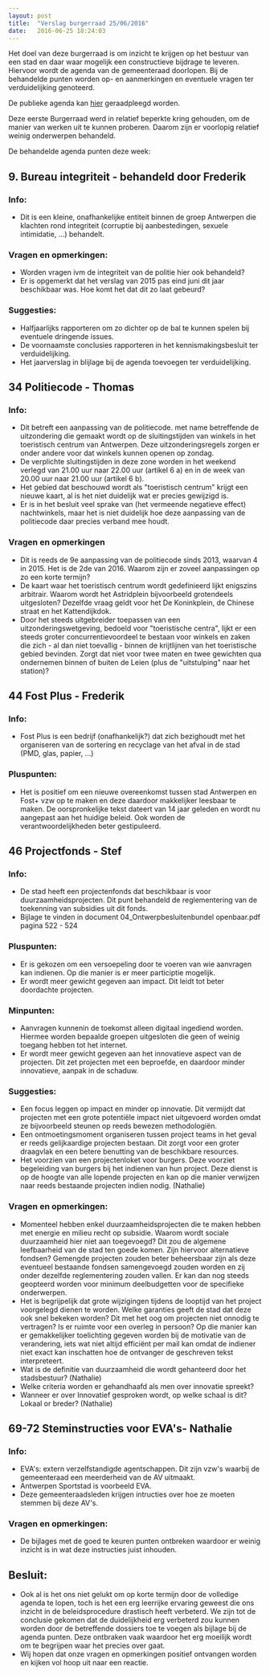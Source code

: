 ```yaml
---
layout: post
title:  "Verslag burgerraad 25/06/2016"
date:   2016-06-25 18:24:03
---
```


Het doel van deze burgerraad is om inzicht te krijgen op het bestuur van een stad en daar waar mogelijk een constructieve bijdrage te leveren. Hiervoor wordt de agenda van de gemeenteraad doorlopen. Bij de behandelde punten worden op- en aanmerkingen en eventuele vragen ter verduidelijking genoteerd. 

De publieke agenda kan [hier][agenda] geraadpleegd worden.

Deze eerste Burgerraad werd in relatief beperkte kring gehouden, om de manier van werken uit te kunnen proberen. Daarom zijn er voorlopig relatief weinig onderwerpen behandeld.

De behandelde agenda punten deze week:
    
## 9. Bureau integriteit - behandeld door Frederik

### Info:
* Dit is een kleine, onafhankelijke entiteit binnen de groep Antwerpen die klachten rond integriteit (corruptie bij aanbestedingen, sexuele intimidatie, ...) behandelt.
    
### Vragen en opmerkingen:
* Worden vragen ivm de integriteit van de politie hier ook behandeld?
* Er is opgemerkt dat het verslag van 2015 pas eind juni dit jaar beschikbaar was. Hoe komt het dat dit zo laat gebeurd? 
    
### Suggesties:
* Halfjaarlijks rapporteren om zo dichter op de bal te kunnen spelen bij eventuele dringende issues.
* De voornaamste conclusies rapporteren in het kennismakingsbesluit ter verduidelijking.
* Het jaarverslag in blijlage bij de agenda toevoegen ter verduidelijking.
    
## 34 Politiecode - Thomas

### Info:
* Dit betreft een aanpassing van de politiecode. met name betreffende de uitzondering die gemaakt wordt op de sluitingstijden van winkels in het toeristisch centrum van Antwerpen. Deze uitzonderingsregels zorgen er onder andere voor dat winkels kunnen openen op zondag.
* De verplichte sluitingstijden in deze zone worden in het weekend verlegd van 21.00 uur naar 22.00 uur (artikel 6 a) en in de week van 20.00 uur naar 21.00 uur (artikel 6 b).
* Het gebied dat beschouwd wordt als "toeristisch centrum" krijgt een nieuwe kaart, al is het niet duidelijk wat er precies gewijzigd is.
* Er is in het besluit veel sprake van (het vermeende negatieve effect) nachtwinkels, maar het is niet duidelijk hoe deze aanpassing van de politiecode daar precies verband mee houdt.
    
### Vragen en opmerkingen
* Dit is reeds de 9e aanpassing van de politiecode sinds 2013, waarvan 4 in 2015. Het is de 2de van 2016. Waarom zijn er zoveel aanpassingen op zo een korte termijn?
* De kaart waar het toeristisch centrum wordt gedefinieerd lijkt enigszins arbitrair. Waarom wordt het Astridplein bijvoorbeeld grotendeels uitgesloten? Dezelfde vraag geldt voor het De Koninkplein, de Chinese straat en het Kattendijkdok.
* Door het steeds uitgebreider toepassen van een uitzonderingswetgeving, bedoeld voor "toeristische centra", lijkt er een steeds groter concurrentievoordeel te bestaan voor winkels en zaken die zich - al dan niet toevallig - binnen de krijtlijnen van het toeristische gebied bevinden. Zorgt dat niet voor twee maten en twee gewichten qua ondernemen binnen of buiten de Leien (plus de "uitstulping" naar het station)?
    
## 44 Fost Plus - Frederik

### Info:
* Fost Plus is een bedrijf (onafhankelijk?) dat zich bezighoudt met het organiseren van de sortering en recyclage van het afval in de stad (PMD, glas, papier, ...)
    
### Pluspunten:
* Het is positief om een nieuwe overeenkomst tussen stad Antwerpen en Fost+ vzw op te maken en deze daardoor makkelijker leesbaar te maken. De oorspronkelijke tekst dateert van 14 jaar geleden en wordt nu aangepast aan het huidige beleid.  Ook worden de verantwoordelijkheden beter gestipuleerd.
    
## 46 Projectfonds - Stef

### Info:
* De stad heeft een projectenfonds dat beschikbaar is voor duurzaamheidsprojecten. Dit punt behandeld de reglementering van de toekenning van subsidies uit dit fonds.
* Bijlage te vinden in document 04_Ontwerpbesluitenbundel openbaar.pdf pagina 522 - 524

### Pluspunten:
* Er is gekozen om een versoepeling door te voeren van wie aanvragen kan indienen. Op die manier is er meer participtie mogelijk.
* Er wordt meer gewicht gegeven aan impact. Dit leidt tot beter doordachte projecten.

### Minpunten:
* Aanvragen kunnenin de toekomst alleen digitaal ingediend worden. Hiermee worden bepaalde groepen uitgesloten die geen of weinig toegang hebben tot het internet.
* Er wordt meer gewicht gegeven aan het innovatieve aspect van de projecten. Dit zet projecten met een beproefde, en daardoor minder innovatieve, aanpak in de schaduw.
    
### Suggesties:
* Een focus leggen op impact en minder op innovatie. Dit vermijdt dat projecten met een grote potentiële impact niet uitgevoerd worden omdat ze bijvoorbeeld steunen op reeds bewezen methodologiën.
* Een ontmoetingsmoment organiseren tussen project teams in het geval er reeds gelijkaardige projecten bestaan. Dit zorgt voor een groter draagvlak en een betere benutting van de beschikbare resources.
* Het voorzien van een projectenloket voor burgers. Deze voorziet begeleiding van burgers bij het indienen van hun project. Deze dienst is op de hoogte van alle lopende projecten en kan op die manier verwijzen naar reeds bestaande projecten indien nodig. (Nathalie)
    
### Vragen en opmerkingen:
* Momenteel hebben enkel duurzaamheidsprojecten die te maken hebben met energie en milieu recht op subsidie. Waarom wordt sociale duurzaamheid hier niet aan toegevoegd? Dit zou de algemene leefbaarheid van de stad ten goede komen. Zijn hiervoor alternatieve fondsen? Gemengde projecten zouden beter beheersbaar zijn als deze eventueel bestaande fondsen samengevoegd zouden worden en zij onder dezelfde reglementering zouden vallen. Er kan dan nog steeds geopteerd worden voor minimum deelbudgetten voor de specifieke onderwerpen.
* Het is begrijpelijk dat grote wijzigingen tijdens de looptijd van het project voorgelegd dienen te worden. Welke garanties geeft de stad dat deze ook snel bekeken worden? Dit met het oog om projecten niet onnodig te vertragen? Is er ruimte voor een overleg in persoon? Op die manier kan er gemakkelijker toelichting gegeven worden bij de motivatie van de verandering, iets wat niet altijd efficiënt per mail kan omdat de indiener niet exact kan inschatten hoe de ontvanger de geschreven tekst interpreteert.
* Wat is de definitie van duurzaamheid die wordt gehanteerd door het stadsbestuur? (Nathalie) 
* Welke criteria worden er gehandhaafd als men over innovatie spreekt?
* Wanneer er over Innovatief gesproken wordt, op welke schaal is dit? Lokaal or breder? (Nathalie)
    

## 69-72 Steminstructies voor EVA's- Nathalie

### Info:
* EVA's: extern verzelfstandigde agentschappen. Dit zijn vzw's waarbij de gemeenteraad een meerderheid van de AV uitmaakt.
* Antwerpen Sportstad is voorbeeld EVA.
* Deze gemeenteraadsleden krijgen intructies over hoe ze moeten stemmen bij deze AV's.
    
### Vragen en opmerkingen:
* De bijlages met de goed te keuren punten ontbreken waardoor er weinig inzicht is in wat deze instructies juist inhouden.
    
## Besluit:
* Ook al is het ons niet gelukt om op korte termijn door de volledige agenda te lopen, toch is het een erg leerrijke ervaring geweest die ons inzicht in de beleidsprocedure drastisch heeft verbeterd. We zijn tot de conclusie gekomen dat de duidelijkheid erg verbeterd zou kunnen worden door de betreffende dossiers toe te voegen als bijlage bij de agenda punten. Deze ontbraken vaak waardoor het erg moeilijk wordt om te begrijpen waar het precies over gaat.
* Wij hopen dat onze vragen en opmerkingen positief ontvangen worden en kijken vol hoop uit naar een reactie.

[agenda]:      https://assets.antwerpen.be/srv/assets/api/download/9b0afad7-9c6d-40a7-807b-5a5d258727b3/20160627_GR_dagorde_openbare_zitting.pdf
